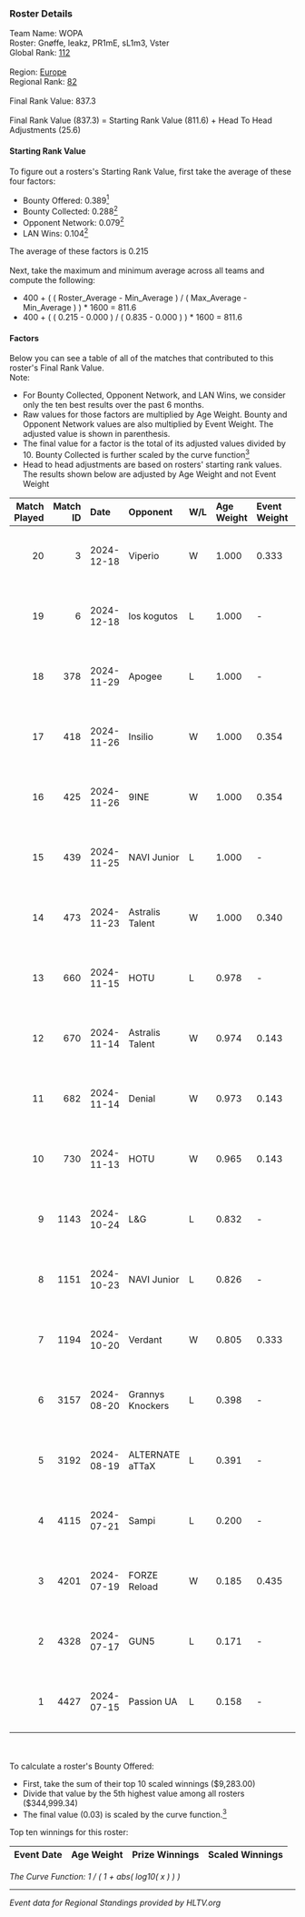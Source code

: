 ### Roster Details<br />
Team Name: WOPA<br />
Roster: Gnøffe, leakz, PR1mE, sL1m3, Vster<br />
Global Rank: [112](../../standings_global_2024_12_18.md)<br />
<br />
Region: [Europe]( ../../standings_europe_2024_12_18.md)<br />
Regional Rank: [82]( ../../standings_europe_2024_12_18.md)<br />
<br />
Final Rank Value:  837.3<br />
<br />
Final Rank Value (837.3) = Starting Rank Value (811.6) + Head To Head Adjustments (25.6)<br />

#### Starting Rank Value<br />
To figure out a rosters's Starting Rank Value, first take the average of these four factors:<br />
- Bounty Offered: 0.389[<sup>1</sup>](#table2)
- Bounty Collected: 0.288[<sup>2</sup>](#table1)
- Opponent Network: 0.079[<sup>2</sup>](#table1)
- LAN Wins: 0.104[<sup>2</sup>](#table1)

The average of these factors is 0.215<br />
<br />
Next, take the maximum and minimum average across all teams and compute the following:<br />
- 400 + ( ( Roster_Average - Min_Average ) / ( Max_Average - Min_Average ) ) * 1600 = 811.6
- 400 + ( ( 0.215 - 0.000 ) / ( 0.835 - 0.000 ) ) * 1600 = 811.6


#### Factors<br />
Below you can see a table of all of the matches that contributed to this roster's Final Rank Value.<br />
Note:<br />

- For Bounty Collected, Opponent Network, and LAN Wins, we consider only the ten best results over the past 6 months.
- Raw values for those factors are multiplied by Age Weight. Bounty and Opponent Network values are also multiplied by Event Weight. The adjusted value is shown in parenthesis.
- The final value for a factor is the total of its adjusted values divided by 10. Bounty Collected is further scaled by the curve function[<sup>3</sup>](#curveFunction)
- Head to head adjustments are based on rosters' starting rank values. The results shown below are adjusted by Age Weight and not Event Weight
<span id="table1"></span><br />


| Match Played | Match ID | Date       | Opponent         | W/L | Age Weight | Event Weight | Bounty Collected | Opponent Network | LAN Wins  | H2H Adj. | Roster                             |
| -: | -: | :- | :- | :- | :- | :- | :- | :- | :- | -: | :- |
|           20 |        3 | 2024-12-18 | Viperio          | W   | 1.000      | 0.333        | 0.003 (0.001)    | 0.074 (0.025)    | 0 (0.000) |     7.40 | Gnøffe, leakz, PR1mE, sL1m3, Vster |
|           19 |        6 | 2024-12-18 | los kogutos      | L   | 1.000      | -            | -                | -                | -         |    -9.59 | Gnøffe, leakz, PR1mE, sL1m3, Vster |
|           18 |      378 | 2024-11-29 | Apogee           | L   | 1.000      | -            | -                | -                | -         |   -14.69 | Gnøffe, leakz, PR1mE, sL1m3, Vster |
|           17 |      418 | 2024-11-26 | Insilio          | W   | 1.000      | 0.354        | 0.000 (0.000)    | 0.334 (0.118)    | 0 (0.000) |    12.65 | Gnøffe, leakz, PR1mE, sL1m3, Vster |
|           16 |      425 | 2024-11-26 | 9INE             | W   | 1.000      | 0.354        | 0.065 (0.023)    | 0.906 (0.321)    | 0 (0.000) |    20.02 | Gnøffe, leakz, PR1mE, sL1m3, Vster |
|           15 |      439 | 2024-11-25 | NAVI Junior      | L   | 1.000      | -            | -                | -                | -         |    -4.85 | Gnøffe, leakz, PR1mE, sL1m3, Vster |
|           14 |      473 | 2024-11-23 | Astralis Talent  | W   | 1.000      | 0.340        | 0.004 (0.001)    | 0.339 (0.115)    | 1 (1.000) |    12.59 | Gnøffe, leakz, PR1mE, sL1m3, Vster |
|           13 |      660 | 2024-11-15 | HOTU             | L   | 0.978      | -            | -                | -                | -         |   -15.47 | Gnøffe, leakz, PR1mE, sL1m3, Vster |
|           12 |      670 | 2024-11-14 | Astralis Talent  | W   | 0.974      | 0.143        | 0.004 (0.001)    | 0.339 (0.047)    | 0 (0.000) |    12.56 | Gnøffe, leakz, PR1mE, sL1m3, Vster |
|           11 |      682 | 2024-11-14 | Denial           | W   | 0.973      | 0.143        | 0.002 (0.000)    | 0.040 (0.006)    | 0 (0.000) |     5.13 | Gnøffe, leakz, PR1mE, sL1m3, Vster |
|           10 |      730 | 2024-11-13 | HOTU             | W   | 0.965      | 0.143        | 0.001 (0.000)    | 0.480 (0.066)    | 0 (0.000) |    15.48 | Gnøffe, leakz, PR1mE, sL1m3, Vster |
|            9 |     1143 | 2024-10-24 | L&G              | L   | 0.832      | -            | -                | -                | -         |   -11.45 | Gnøffe, leakz, PR1mE, sL1m3, Vster |
|            8 |     1151 | 2024-10-23 | NAVI Junior      | L   | 0.826      | -            | -                | -                | -         |    -5.48 | Gnøffe, leakz, PR1mE, sL1m3, Vster |
|            7 |     1194 | 2024-10-20 | Verdant          | W   | 0.805      | 0.333        | 0.020 (0.005)    | 0.304 (0.082)    | 0 (0.000) |    13.69 | Gnøffe, leakz, PR1mE, sL1m3, Vster |
|            6 |     3157 | 2024-08-20 | Grannys Knockers | L   | 0.398      | -            | -                | -                | -         |    -9.30 | Gnøffe, leakz, sL1m3, Vster, zEden |
|            5 |     3192 | 2024-08-19 | ALTERNATE aTTaX  | L   | 0.391      | -            | -                | -                | -         |    -1.99 | Gnøffe, leakz, sL1m3, Vster, zEden |
|            4 |     4115 | 2024-07-21 | Sampi            | L   | 0.200      | -            | -                | -                | -         |    -1.51 | Gnøffe, leakz, sL1m3, Topa, zEden  |
|            3 |     4201 | 2024-07-19 | FORZE Reload     | W   | 0.185      | 0.435        | 0.019 (0.002)    | 0.083 (0.007)    | 0 (0.000) |     2.07 | Gnøffe, leakz, sL1m3, Topa, zEden  |
|            2 |     4328 | 2024-07-17 | GUN5             | L   | 0.171      | -            | -                | -                | -         |    -1.14 | Gnøffe, leakz, sL1m3, Vster, zEden |
|            1 |     4427 | 2024-07-15 | Passion UA       | L   | 0.158      | -            | -                | -                | -         |    -0.47 | Gnøffe, leakz, sL1m3, Vster, zEden |

<br />
<span id="table2"></span><br />
To calculate a roster's Bounty Offered:<br />

- First, take the sum of their top 10 scaled winnings ($9,283.00)
- Divide that value by the 5th highest value among all rosters ($344,999.34)
- The final value (0.03) is scaled by the curve function.[<sup>3</sup>](#curveFunction)

Top ten winnings for this roster:<br />

| Event Date | Age Weight | Prize Winnings | Scaled Winnings |
| :- | -: | :- | :- |


<span id="curveFunction"></span>_The Curve Function: 1 / ( 1 + abs( log10( x ) ) )_<br />

---
_Event data for Regional Standings provided by HLTV.org_<br />
